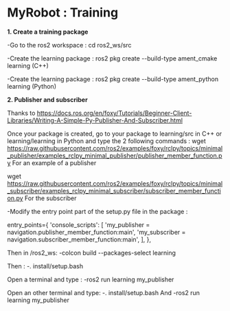 # MyRobot : Training

**1. Create a training package**

-Go to the ros2 workspace : cd ros2_ws/src

-Create the learning package : ros2 pkg create --build-type ament_cmake learning (C++)

-Create the learning package : ros2 pkg create --build-type ament_python learning (Python)


**2. Publisher and subscriber**

Thanks to https://docs.ros.org/en/foxy/Tutorials/Beginner-Client-Libraries/Writing-A-Simple-Py-Publisher-And-Subscriber.html

Once your package is created, go to your package to learning/src in C++ or learning/learning in Python and type the 2 following commands :
wget https://raw.githubusercontent.com/ros2/examples/foxy/rclpy/topics/minimal_publisher/examples_rclpy_minimal_publisher/publisher_member_function.py
For an example of a publisher

wget https://raw.githubusercontent.com/ros2/examples/foxy/rclpy/topics/minimal_subscriber/examples_rclpy_minimal_subscriber/subscriber_member_function.py
For the subscriber

-Modify the entry point part of the setup.py file in the package :

entry_points={
        'console_scripts': [
                'my_publisher = navigation.publisher_member_function:main',
                'my_subscriber = navigation.subscriber_member_function:main',
        ],
},

Then in /ros2_ws:
-colcon build --packages-select learning

Then :
-. install/setup.bash

Open a terminal and type :
-ros2 run learning my_publisher

Open an other terminal and type:
-. install/setup.bash
And
-ros2 run learning my_publisher
